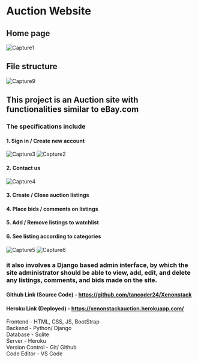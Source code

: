 
# Auction Website
## Home page
![Capture1](https://user-images.githubusercontent.com/78148494/200922032-9143fdd9-0a57-4034-a4ed-6d90d8b074f7.PNG)

## File structure
![Capture9](https://user-images.githubusercontent.com/78148494/200923632-8840c53b-6ed5-4a47-b4c1-374b16ccaef6.PNG)

## This project is an Auction site with functionalities similar to eBay.com 

### The specifications include  
#### 1. Sign in / Create new account
![Capture3](https://user-images.githubusercontent.com/78148494/200922281-f92dc9bb-c21a-409e-a23c-2b44e0a99eed.PNG)
![Capture2](https://user-images.githubusercontent.com/78148494/200922326-9ac72350-b13e-4cd4-be08-5058582bbf10.PNG)
#### 2. Contact us
![Capture4](https://user-images.githubusercontent.com/78148494/200922486-fa15357b-96aa-4b7e-ac56-3b04297ca6ca.PNG)
#### 3.  Create / Close auction listings
#### 4. Place bids / comments on listings
#### 5. Add / Remove listings to watchlist 
#### 6. See listing according to categories
![Capture5](https://user-images.githubusercontent.com/78148494/200922684-0d6c62e2-fef8-4aa0-be68-9f839cb26a64.PNG)
![Capture6](https://user-images.githubusercontent.com/78148494/200922698-13c2d545-e56c-4a41-99c8-c8a2827287f7.PNG)

### it also involves a Django based admin interface, by which the site administrator should be able to view, add, edit, and delete any listings, comments, and bids made on the site.

#### Github Link (Source Code) - https://github.com/tancoder24/Xenonstack

#### Heroku Link (Deployed) - https://xenonstackauction.herokuapp.com/

Frontend - HTML, CSS, JS, BootStrap  
Backend - Python/ Django  
Database - Sqlite  
Server - Heroku  
Version Control - Git/ Github  
Code Editor - VS Code
